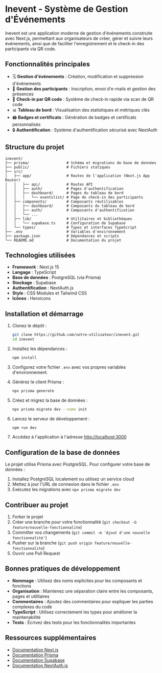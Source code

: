 # Inevent - Système de Gestion d'Événements

Inevent est une application moderne de gestion d'événements construite avec Next.js, permettant aux organisateurs de créer, gérer et suivre leurs événements, ainsi que de faciliter l'enregistrement et le check-in des participants via QR code.

## Fonctionnalités principales

- 🗓️ **Gestion d'événements** : Création, modification et suppression d'événements
- 👥 **Gestion des participants** : Inscription, envoi d'e-mails et gestion des présences
- 📱 **Check-in par QR code** : Système de check-in rapide via scan de QR code
- 📊 **Tableau de bord** : Visualisation des statistiques et métriques clés
- 🖨️ **Badges et certificats** : Génération de badges et certificats personnalisés
- 🔒 **Authentification** : Système d'authentification sécurisé avec NextAuth

## Structure du projet

```
inevent/
├── prisma/                 # Schéma et migrations de base de données
├── public/                 # Fichiers statiques
├── src/
│   ├── app/                # Routes de l'application (Next.js App Router)
│   │   ├── api/            # Routes API
│   │   ├── auth/           # Pages d'authentification
│   │   ├── dashboard/      # Pages du tableau de bord
│   │   │   └── eventslist/ # Page de check-in des participants
│   ├── components/         # Composants réutilisables
│   │   ├── dashboard/      # Composants du tableau de bord
│   │   ├── auth/           # Composants d'authentification
│   │   └── ...            
│   ├── lib/                # Utilitaires et bibliothèques
│   │   └── supabase.ts     # Configuration de Supabase
│   └── types/              # Types et interfaces TypeScript
├── .env                    # Variables d'environnement
├── package.json            # Dépendances et scripts
└── README.md               # Documentation du projet
```

## Technologies utilisées

- **Framework** : Next.js 15
- **Langage** : TypeScript
- **Base de données** : PostgreSQL (via Prisma)
- **Stockage** : Supabase
- **Authentification** : NextAuth.js
- **Style** : CSS Modules et Tailwind CSS
- **Icônes** : Heroicons

## Installation et démarrage

1. Clonez le dépôt :
   ```bash
   git clone https://github.com/votre-utilisateur/inevent.git
   cd inevent
   ```

2. Installez les dépendances :
   ```bash
   npm install
   ```

3. Configurez votre fichier `.env` avec vos propres variables d'environnement.

4. Générez le client Prisma :
   ```bash
   npx prisma generate
   ```

5. Créez et migrez la base de données :
   ```bash
   npx prisma migrate dev --name init
   ```

6. Lancez le serveur de développement :
   ```bash
   npm run dev
   ```

7. Accédez à l'application à l'adresse [http://localhost:3000](http://localhost:3000)

## Configuration de la base de données

Le projet utilise Prisma avec PostgreSQL. Pour configurer votre base de données :

1. Installez PostgreSQL localement ou utilisez un service cloud
2. Mettez à jour l'URL de connexion dans le fichier `.env`
3. Exécutez les migrations avec `npx prisma migrate dev`

## Contribuer au projet

1. Forker le projet
2. Créer une branche pour votre fonctionnalité (`git checkout -b feature/nouvelle-fonctionnalite`)
3. Committer vos changements (`git commit -m 'Ajout d'une nouvelle fonctionnalité'`)
4. Pusher sur la branche (`git push origin feature/nouvelle-fonctionnalite`)
5. Ouvrir une Pull Request

## Bonnes pratiques de développement

- **Nommage** : Utilisez des noms explicites pour les composants et fonctions
- **Organisation** : Maintenez une séparation claire entre les composants, pages et utilitaires
- **Commentaires** : Ajoutez des commentaires pour expliquer les parties complexes du code
- **TypeScript** : Utilisez correctement les types pour améliorer la maintenabilité
- **Tests** : Écrivez des tests pour les fonctionnalités importantes

## Ressources supplémentaires

- [Documentation Next.js](https://nextjs.org/docs)
- [Documentation Prisma](https://www.prisma.io/docs)
- [Documentation Supabase](https://supabase.io/docs)
- [Documentation NextAuth.js](https://next-auth.js.org/)

